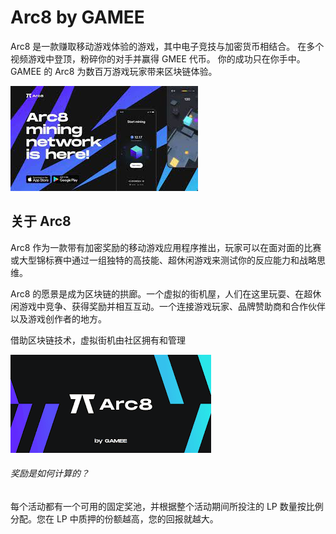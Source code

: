 # Arc8 by GAMEE

<p>Arc8 是一款赚取移动游戏体验的游戏，其中电子竞技与加密货币相结合。 在多个视频游戏中登顶，粉碎你的对手并赢得 GMEE 代币。 你的成功只在你手中。 GAMEE 的 Arc8 为数百万游戏玩家带来区块链体验。</p>



![djsai](djsai.png)

## 关于 Arc8

Arc8 作为一款带有加密奖励的移动游戏应用程序推出，玩家可以在面对面的比赛或大型锦标赛中通过一组独特的高技能、超休闲游戏来测试你的反应能力和战略思维。

Arc8 的愿景是成为区块链的拱廊。一个虚拟的街机屋，人们在这里玩耍、在超休闲游戏中竞争、获得奖励并相互互动。一个连接游戏玩家、品牌赞助商和合作伙伴以及游戏创作者的地方。

借助区块链技术，虚拟街机由社区拥有和管理



![下载](下载.png)

###### 奖励是如何计算的？

每个活动都有一个可用的固定奖池，并根据整个活动期间所投注的 LP 数量按比例分配。您在 LP 中质押的份额越高，您的回报就越大。
